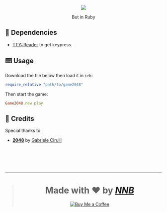 <p align="center"><img src="https://user-images.githubusercontent.com/43980777/167422832-8955fab1-eaa4-4754-80c4-724fb94af932.png"></p>
<p align="center">But in Ruby</p>


## 🧾 Dependencies

- [TTY::Reader](https://github.com/piotrmurach/tty-reader) to get keypress.

## ⌨️ Usage

Download the file below then load it in `irb`:

```rb
require_relative "path/to/game2048"
```

Then start the game:

```rb
Game2048.new.play
```

## 💌 Credits

Special thanks to:
- [**2048**](https://play2048.co) by [Gabriele Cirulli](https://github.com/gabrielecirulli)

<br><br><br><br>

---

> <h1 align="center">Made with ❤️ by <a href="https://github.com/NNBnh"><i>NNB</i></a></h1>
>
> <p align="center"><a href="https://www.buymeacoffee.com/nnbnh"><img src="https://img.shields.io/badge/buy_me_a_coffee%20-%23F7CA88.svg?logo=buy-me-a-coffee&logoColor=333333&style=for-the-badge" alt="Buy Me a Coffee"></a></p>
